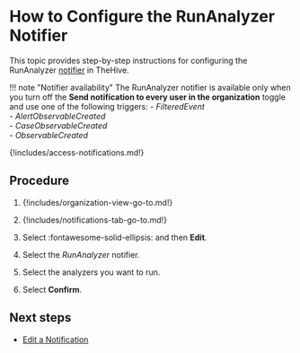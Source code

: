 # How to Configure the RunAnalyzer Notifier

<!-- md:license Platinum -->

This topic provides step-by-step instructions for configuring the RunAnalyzer [notifier](../about-notifications.md#notifiers) in TheHive.

!!! note "Notifier availability"
    The RunAnalyzer notifier is available only when you turn off the **Send notification to every user in the organization** toggle and use one of the following triggers:
    - *FilteredEvent*  
    - *AlertObservableCreated*  
    - *CaseObservableCreated*  
    - *ObservableCreated*  

{!includes/access-notifications.md!}

<h2>Procedure</h2>

1. {!includes/organization-view-go-to.md!}

2. {!includes/notifications-tab-go-to.md!}

3. Select :fontawesome-solid-ellipsis: and then **Edit**.

4. Select the *RunAnalyzer* notifier.

5. Select the analyzers you want to run.

6. Select **Confirm**.

<h2>Next steps</h2>

* [Edit a Notification](../edit-a-notification.md)
